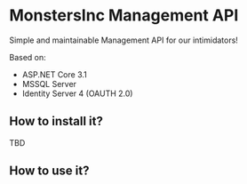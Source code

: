# MonstersInc Management API

Simple and maintainable Management API for our intimidators!

Based on:

- ASP.NET Core 3.1
- MSSQL Server
- Identity Server 4 (OAUTH 2.0)

## How to install it?

TBD

## How to use it?